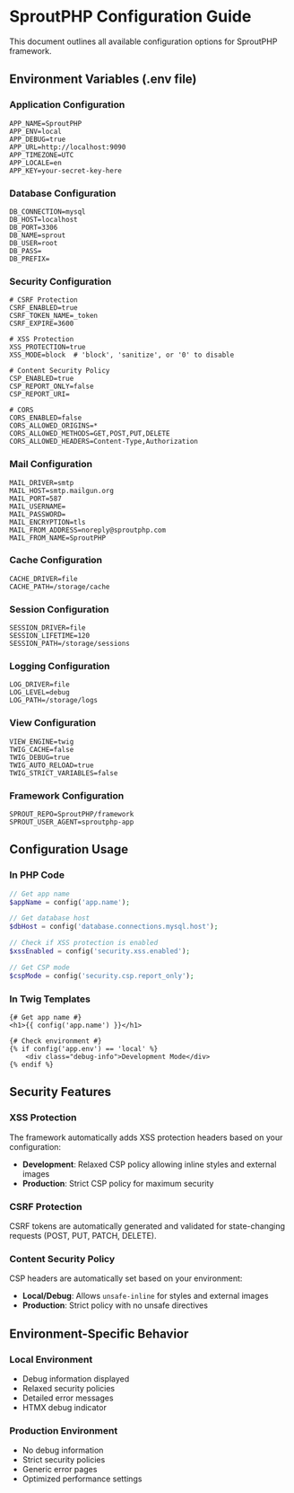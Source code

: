 # SproutPHP Configuration Guide

This document outlines all available configuration options for SproutPHP framework.

## Environment Variables (.env file)

### Application Configuration
```env
APP_NAME=SproutPHP
APP_ENV=local
APP_DEBUG=true
APP_URL=http://localhost:9090
APP_TIMEZONE=UTC
APP_LOCALE=en
APP_KEY=your-secret-key-here
```

### Database Configuration
```env
DB_CONNECTION=mysql
DB_HOST=localhost
DB_PORT=3306
DB_NAME=sprout
DB_USER=root
DB_PASS=
DB_PREFIX=
```

### Security Configuration
```env
# CSRF Protection
CSRF_ENABLED=true
CSRF_TOKEN_NAME=_token
CSRF_EXPIRE=3600

# XSS Protection
XSS_PROTECTION=true
XSS_MODE=block  # 'block', 'sanitize', or '0' to disable

# Content Security Policy
CSP_ENABLED=true
CSP_REPORT_ONLY=false
CSP_REPORT_URI=

# CORS
CORS_ENABLED=false
CORS_ALLOWED_ORIGINS=*
CORS_ALLOWED_METHODS=GET,POST,PUT,DELETE
CORS_ALLOWED_HEADERS=Content-Type,Authorization
```

### Mail Configuration
```env
MAIL_DRIVER=smtp
MAIL_HOST=smtp.mailgun.org
MAIL_PORT=587
MAIL_USERNAME=
MAIL_PASSWORD=
MAIL_ENCRYPTION=tls
MAIL_FROM_ADDRESS=noreply@sproutphp.com
MAIL_FROM_NAME=SproutPHP
```

### Cache Configuration
```env
CACHE_DRIVER=file
CACHE_PATH=/storage/cache
```

### Session Configuration
```env
SESSION_DRIVER=file
SESSION_LIFETIME=120
SESSION_PATH=/storage/sessions
```

### Logging Configuration
```env
LOG_DRIVER=file
LOG_LEVEL=debug
LOG_PATH=/storage/logs
```

### View Configuration
```env
VIEW_ENGINE=twig
TWIG_CACHE=false
TWIG_DEBUG=true
TWIG_AUTO_RELOAD=true
TWIG_STRICT_VARIABLES=false
```

### Framework Configuration
```env
SPROUT_REPO=SproutPHP/framework
SPROUT_USER_AGENT=sproutphp-app
```

## Configuration Usage

### In PHP Code
```php
// Get app name
$appName = config('app.name');

// Get database host
$dbHost = config('database.connections.mysql.host');

// Check if XSS protection is enabled
$xssEnabled = config('security.xss.enabled');

// Get CSP mode
$cspMode = config('security.csp.report_only');
```

### In Twig Templates
```twig
{# Get app name #}
<h1>{{ config('app.name') }}</h1>

{# Check environment #}
{% if config('app.env') == 'local' %}
    <div class="debug-info">Development Mode</div>
{% endif %}
```

## Security Features

### XSS Protection
The framework automatically adds XSS protection headers based on your configuration:

- **Development**: Relaxed CSP policy allowing inline styles and external images
- **Production**: Strict CSP policy for maximum security

### CSRF Protection
CSRF tokens are automatically generated and validated for state-changing requests (POST, PUT, PATCH, DELETE).

### Content Security Policy
CSP headers are automatically set based on your environment:
- **Local/Debug**: Allows `unsafe-inline` for styles and external images
- **Production**: Strict policy with no unsafe directives

## Environment-Specific Behavior

### Local Environment
- Debug information displayed
- Relaxed security policies
- Detailed error messages
- HTMX debug indicator

### Production Environment
- No debug information
- Strict security policies
- Generic error pages
- Optimized performance settings 